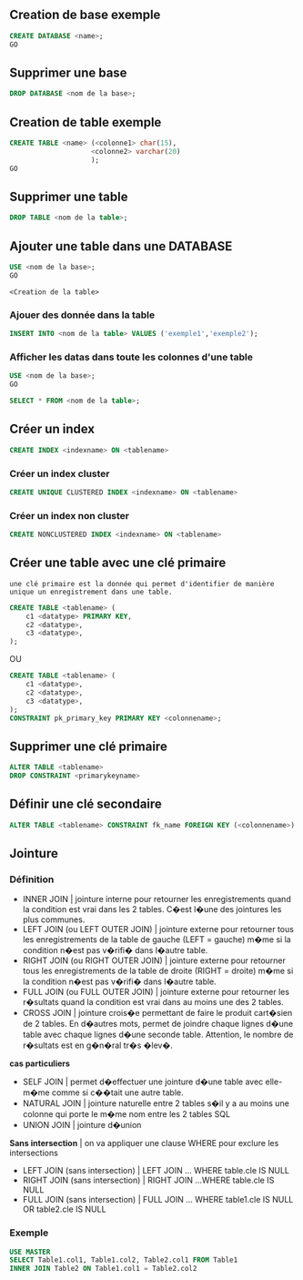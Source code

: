 ## Creation de base exemple

~~~~sql
CREATE DATABASE <name>;
GO
~~~~

## Supprimer une base

~~~~sql
DROP DATABASE <nom de la base>;
~~~~

## Creation de table exemple

~~~~sql
CREATE TABLE <name> (<colonne1> char(15),
                    <colonne2> varchar(20)
                    );
GO
~~~~

## Supprimer une table

~~~~sql
DROP TABLE <nom de la table>;
~~~~

## Ajouter une table dans une DATABASE

~~~~sql
USE <nom de la base>;
GO
~~~~

    <Creation de la table>

### Ajouer des donnée dans la table

~~~~sql
INSERT INTO <nom de la table> VALUES ('exemple1','exemple2');
~~~~

### Afficher les datas dans toute les colonnes d'une table

~~~~sql
USE <nom de la base>;
GO
~~~~

~~~~sql
SELECT * FROM <nom de la table>;
~~~~

## Créer un index

~~~~sql
CREATE INDEX <indexname> ON <tablename>
~~~~

### Créer un index cluster

~~~~sql
CREATE UNIQUE CLUSTERED INDEX <indexname> ON <tablename>
~~~~

### Créer un index non cluster

~~~~sql
CREATE NONCLUSTERED INDEX <indexname> ON <tablename>
~~~~

## Créer une table avec une clé primaire

    une clé primaire est la donnée qui permet d'identifier de manière unique un enregistrement dans une table.

~~~~sql
CREATE TABLE <tablename> (
    c1 <datatype> PRIMARY KEY,
    c2 <datatype>,
    c3 <datatype>,
);
~~~~

OU

~~~~sql
CREATE TABLE <tablename> (
    c1 <datatype>,
    c2 <datatype>,
    c3 <datatype>,
);
CONSTRAINT pk_primary_key PRIMARY KEY <colonnename>;
~~~~

## Supprimer une clé primaire

~~~~sql
ALTER TABLE <tablename>
DROP CONSTRAINT <primarykeyname>
~~~~

## Définir une clé secondaire

```sql
ALTER TABLE <tablename> CONSTRAINT fk_name FOREIGN KEY (<colonnename>) REFERENCES <tablename>(<colonnename>)
```

## Jointure 

### Définition
* INNER JOIN | jointure interne pour retourner les enregistrements quand la condition est vrai dans les 2 tables. C�est l�une des jointures les plus communes. 
* LEFT JOIN (ou LEFT OUTER JOIN) | jointure externe pour retourner tous les enregistrements de la table de gauche (LEFT = gauche) m�me si la condition n�est pas v�rifi� dans l�autre table.
* RIGHT JOIN (ou RIGHT OUTER JOIN) | jointure externe pour retourner tous les enregistrements de la table de droite (RIGHT = droite) m�me si la condition n�est pas v�rifi� dans l�autre table.
* FULL JOIN (ou FULL OUTER JOIN) | jointure externe pour retourner les r�sultats quand la condition est vrai dans au moins une des 2 tables.
* CROSS JOIN | jointure crois�e permettant de faire le produit cart�sien de 2 tables. En d�autres mots, permet de joindre chaque lignes d�une table avec chaque lignes d�une seconde table. Attention, le nombre de r�sultats est en g�n�ral tr�s �lev�.

**cas particuliers** 
* SELF JOIN | permet d�effectuer une jointure d�une table avec elle-m�me comme si c��tait une autre table.
* NATURAL JOIN | jointure naturelle entre 2 tables s�il y a au moins une colonne qui porte le m�me nom entre les 2 tables SQL
* UNION JOIN  | jointure d�union

**Sans intersection** | on va appliquer une clause WHERE pour exclure les intersections
* LEFT JOIN (sans intersection) | LEFT JOIN ... WHERE table.cle IS NULL
* RIGHT JOIN (sans intersection) | RIGHT JOIN ...WHERE table.cle IS NULL
* FULL JOIN (sans intersection) | FULL JOIN ... WHERE table1.cle IS NULL OR table2.cle IS NULL

### Exemple
```sql
USE MASTER
SELECT Table1.col1, Table1.col2, Table2.col1 FROM Table1
INNER JOIN Table2 ON Table1.col1 = Table2.col2
```

